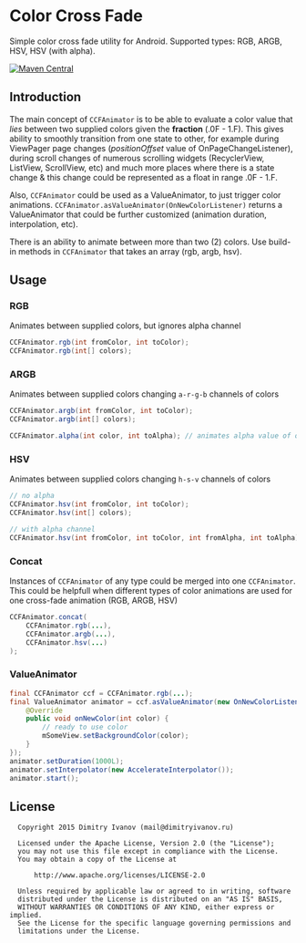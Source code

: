 # Color Cross Fade

Simple color cross fade utility for Android. Supported types: RGB, ARGB, HSV, HSV (with alpha).


[![Maven Central](https://img.shields.io/maven-central/v/ru.noties/ccf.svg)](http://search.maven.org/#search|ga|1|g%3A%22ru.noties%22%20AND%20a%3A%22ccf%22)

## Introduction

The main concept of `CCFAnimator` is to be able to evaluate a color value that *lies* between two supplied colors given the **fraction** (.0F - 1.F). This gives ability to smoothly transition from one state to other, for example during ViewPager page changes (*positionOffset* value of OnPageChangeListener), during scroll changes of numerous scrolling widgets (RecyclerView, ListView, ScrollView, etc) and much more places where there is a state change & this change could be represented as a float in range .0F - 1.F.

Also, `CCFAnimator` could be used as a ValueAnimator, to just trigger color animations. `CCFAnimator.asValueAnimator(OnNewColorListener)` returns a ValueAnimator that could be further customized (animation duration, interpolation, etc).

There is an ability to animate between more than two (2) colors. Use build-in methods in `CCFAnimator` that takes an array (rgb, argb, hsv).

## Usage

### RGB
Animates between supplied colors, but ignores alpha channel
```java
CCFAnimator.rgb(int fromColor, int toColor);
CCFAnimator.rgb(int[] colors);
```

### ARGB
Animates between supplied colors changing `a-r-g-b` channels of colors
```java
CCFAnimator.argb(int fromColor, int toColor);
CCFAnimator.argb(int[] colors);

CCFAnimator.alpha(int color, int toAlpha); // animates alpha value of one color
```

### HSV
Animates between supplied colors changing `h-s-v` channels of colors
```java
// no alpha
CCFAnimator.hsv(int fromColor, int toColor);
CCFAnimator.hsv(int[] colors);

// with alpha channel
CCFAnimator.hsv(int fromColor, int toColor, int fromAlpha, int toAlpha);
```

### Concat
Instances of `CCFAnimator` of any type could be merged into one `CCFAnimator`. This could be helpfull when different types of color animations are used for one cross-fade animation (RGB, ARGB, HSV)
```java
CCFAnimator.concat(
    CCFAnimator.rgb(...),
    CCFAnimator.argb(...),
    CCFAnimator.hsv(...)
);
```

### ValueAnimator
```java
final CCFAnimator ccf = CCFAnimator.rgb(...);
final ValueAnimator animator = ccf.asValueAnimator(new OnNewColorListener() {
    @Override
    public void onNewColor(int color) {
        // ready to use color
        mSomeView.setBackgroundColor(color);
    }
});
animator.setDuration(1000L);
animator.setInterpolator(new AccelerateInterpolator());
animator.start();
```

## License

```
  Copyright 2015 Dimitry Ivanov (mail@dimitryivanov.ru)

  Licensed under the Apache License, Version 2.0 (the "License");
  you may not use this file except in compliance with the License.
  You may obtain a copy of the License at

      http://www.apache.org/licenses/LICENSE-2.0

  Unless required by applicable law or agreed to in writing, software
  distributed under the License is distributed on an "AS IS" BASIS,
  WITHOUT WARRANTIES OR CONDITIONS OF ANY KIND, either express or implied.
  See the License for the specific language governing permissions and
  limitations under the License.
```